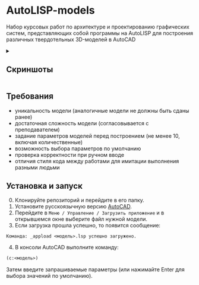 # AutoLISP-models

Набор курсовых работ по архитектуре и проектированию графических систем, представляющих собой программы на AutoLISP для
построения различных твердотельных 3D-моделей в AutoCAD

<details>
  <summary><h2>Скриншоты</h2></summary>
  <p><a href="./complex/holder.lsp">Подставка для телефона</a></p>
  <img src="https://github.com/user-attachments/assets/a5b66648-2894-4bd3-95c4-a8ac220f3e7b" width=70%>
  <br>
  <br>
  <p><a href="./complex/organizer.lsp">Канцелярский органайзер</a></p>
  <img src="https://github.com/user-attachments/assets/e8a06721-64b0-4a9e-99a6-dbe22a5a988d" width=70%>
  <br>
  <br>
  <p><a href="./complex/extender.lsp">Удлинитель</a></p>
  <img src="https://github.com/user-attachments/assets/eb5b976c-de2e-414d-9cde-4782961f7f4d" width=70%>
  <br>
  <br>
  <p><a href="./complex/lamp.lsp">Настольная лампа</a></p>
  <img src="https://github.com/user-attachments/assets/efef61ce-982e-4efe-b506-47ef1a2cb51f" width=70%>
  <br>
  <br>
  <p><a href="./complex/budilnik.lsp">Будильник</a></p>
  <img src="https://github.com/user-attachments/assets/40729233-ffe4-4ea2-b9c8-dc686d952f6a" width=70%>
  <br>
  <br>
  <p><a href="./complex/router.lsp">Wi-Fi роутер</a></p>
  <img src="https://github.com/user-attachments/assets/e47a6fe7-ed08-4b6b-9a1d-4ace917a9ed4" width=70%>
  <br>
  <br>
  <p><a href="./complex/rook.lsp">Шахматная ладья</a></p>
  <img src="https://github.com/user-attachments/assets/4646f659-f0ee-4547-a118-bebe93daeaf3" width=70%>
</details>

## Требования

- уникальность модели (аналогичные модели не должны быть сданы ранее)
- достаточная сложность модели (согласовывается с преподавателем)
- задание параметров моделей перед построением (не менее 10, включая количественные)
- возможность выбора параметров по умолчанию
- проверка корректности при ручном вводе
- отличия стиля кода между работами для имитации выполнения разными людьми

## Установка и запуск

0. Клонируйте репозиторий и перейдите в его папку.
1. Установите русскоязычную версию [AutoCAD](https://www.autodesk.com/products/autocad).
2. Перейдите в `Меню / Управление / Загрузить приложение` и в открывшемся окне выберите файл нужной модели.
3. Если загрузка прошла успешно, то появится сообщение:

```
Команда: _appload <модель>.lsp успешно загружено.
```

4. В консоли AutoCAD выполните команду:

```lisp
(c:<модель>)
```

Затем введите запрашиваемые параметры (или нажимайте Enter для выбора значений по умолчанию).
